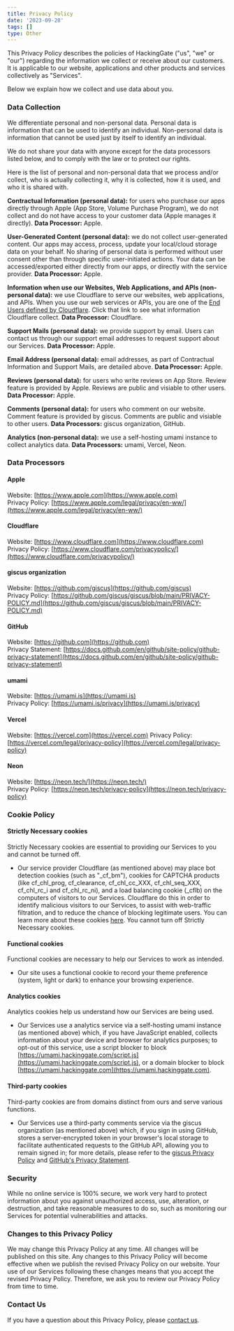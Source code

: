 ```yaml
---
title: Privacy Policy
date: '2023-09-28'
tags: []
type: Other
---
```


This Privacy Policy describes the policies of HackingGate ("us", "we" or "our") regarding the information we collect or receive about our customers. It is applicable to our website, applications and other products and services collectively as "Services".

Below we explain how we collect and use data about you.

### Data Collection

We differentiate personal and non-personal data. Personal data is information that can be used to identify an individual. Non-personal data is information that cannot be used just by itself to identify an individual.

We do not share your data with anyone except for the data processors listed below, and to comply with the law or to protect our rights.

Here is the list of personal and non-personal data that we process and/or collect, who is actually collecting it, why it is collected, how it is used, and who it is shared with.

**Contractual Information (personal data):** for users who purchase our apps directly through Apple (App Store, Volume Purchase Program), we do not collect and do not have access to your customer data (Apple manages it directly). **Data Processor:** Apple.

**User-Generated Content (personal data):** we do not collect user-generated content. Our apps may access, process, update your local/cloud storage data on your behalf. No sharing of personal data is performed without user consent other than through specific user-initiated actions. Your data can be accessed/exported either directly from our apps, or directly with the service provider. **Data Processor:** Apple.

**Information when use our Websites, Web Applications, and APIs (non-personal data):** we use Cloudflare to serve our websites, web applications, and APIs. When you use our web services or APIs, you are one of the [End Users defined by Cloudflare](https://www.cloudflare.com/privacypolicy/). Click that link to see what information Cloudflare collect. **Data Processor:** Cloudflare.

**Support Mails (personal data):** we provide support by email. Users can contact us through our support email addresses to request support about our Services. **Data Processor:** Apple.

**Email Address (personal data):** email addresses, as part of Contractual Information and Support Mails, are detailed above. **Data Processor:** Apple.

**Reviews (personal data):** for users who write reviews on App Store. Review feature is provided by Apple. Reviews are public and visiable to other users. **Data Processor:** Apple.

**Comments (personal data):** for users who comment on our website. Comment feature is provided by giscus. Comments are public and visiable to other users. **Data Processors:** giscus organization, GitHub.

**Analytics (non-personal data):** we use a self-hosting umami instance to collect analytics data. **Data Processors:** umami, Vercel, Neon.

### Data Processors

#### Apple

Website: [https://www.apple.com](https://www.apple.com)  
Privacy Policy: [https://www.apple.com/legal/privacy/en-ww/](https://www.apple.com/legal/privacy/en-ww/)

#### Cloudflare

Website: [https://www.cloudflare.com](https://www.cloudflare.com)  
Privacy Policy: [https://www.cloudflare.com/privacypolicy/](https://www.cloudflare.com/privacypolicy/)

#### giscus organization

Website: [https://github.com/giscus](https://github.com/giscus)  
Privacy Policy: [https://github.com/giscus/giscus/blob/main/PRIVACY-POLICY.md](https://github.com/giscus/giscus/blob/main/PRIVACY-POLICY.md)

#### GitHub

Website: [https://github.com](https://github.com)  
Privacy Statement: [https://docs.github.com/en/github/site-policy/github-privacy-statement](https://docs.github.com/en/github/site-policy/github-privacy-statement)

#### umami

Website: [https://umami.is](https://umami.is)  
Privacy Policy: [https://umami.is/privacy](https://umami.is/privacy)

#### Vercel

Website: [https://vercel.com](https://vercel.com)
Privacy Policy: [https://vercel.com/legal/privacy-policy](https://vercel.com/legal/privacy-policy)

#### Neon

Website: [https://neon.tech/](https://neon.tech/)  
Privacy Policy: [https://neon.tech/privacy-policy](https://neon.tech/privacy-policy)

### Cookie Policy

#### Strictly Necessary cookies

Strictly Necessary cookies are essential to providing our Services to you and cannot be turned off.
- Our service provider Cloudflare (as mentioned above) may place bot detection cookies (such as "_cf_bm"), cookies for CAPTCHA products (like cf_chl_prog, cf_clearance, cf_chl_cc_XXX, cf_chl_seq_XXX, cf_chl_rc_i and cf_chl_rc_ni), and a load balancing cookie (_cflb) on the computers of visitors to our Services. Cloudflare do this in order to identify malicious visitors to our Services, to assist with web-traffic filtration, and to reduce the chance of blocking legitimate users. You can learn more about these cookies [here](https://developers.cloudflare.com/fundamentals/reference/policies-compliances/cloudflare-cookies/). You cannot turn off Strictly Necessary cookies.

#### Functional cookies

Functional cookies are necessary to help our Services to work as intended.

- Our site uses a functional cookie to record your theme preference (system, light or dark) to enhance your browsing experience.

#### Analytics cookies

Analytics cookies help us understand how our Services are being used.

- Our Services use a analytics service via a self-hosting umami instance (as mentioned above) which, if you have JavaScript enabled, collects information about your device and browser for analytics purposes; to opt-out of this service, use a script blocker to block [https://umami.hackinggate.com/script.js](https://umami.hackinggate.com/script.js), or a domain blocker to block [https://umami.hackinggate.com](https://umami.hackinggate.com).

#### Third-party cookies

Third-party cookies are from domains distinct from ours and serve various functions.

- Our Services use a third-party comments service via the giscus organization (as mentioned above) which, if you sign in using GitHub, stores a server-encrypted token in your browser's local storage to facilitate authenticated requests to the GitHub API, allowing you to remain signed in; for more details, please refer to the [giscus Privacy Policy](https://github.com/giscus/giscus/blob/main/PRIVACY-POLICY.md) and [GitHub's Privacy Statement](https://docs.github.com/en/github/site-policy/github-privacy-statement).

### Security

While no online service is 100% secure, we work very hard to protect information about you against unauthorized access, use, alteration, or destruction, and take reasonable measures to do so, such as monitoring our Services for potential vulnerabilities and attacks.

### Changes to this Privacy Policy

We may change this Privacy Policy at any time. All changes will be published on this site. Any changes to this Privacy Policy will become effective when we publish the revised Privacy Policy on our website. Your use of our Services following these changes means that you accept the revised Privacy Policy. Therefore, we ask you to review our Privacy Policy from time to time.

### Contact Us

If you have a question about this Privacy Policy, please [contact us](mailto:i@hackinggate.com).
